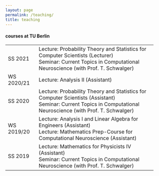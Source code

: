 ```yaml
---
layout: page
permalink: /teaching/
title: teaching
---
```

<h4>courses at TU Berlin</h4>

<table class="tg">
  <tr>
    <td style="width:80px"> SS 2021  </td>
    <td style="width:350px">Lecture: Probability Theory and Statistics for Computer Scientists (Lecturer)
    <br>Seminar: Current Topics in Computational Neuroscience (with Prof. T. Schwalger)</td>
  </tr>
  
  <tr>
    <td> WS 2020/21  </td>
    <td>Lecture: Analysis II (Assistant)</td>
  </tr>
  
  <tr>
    <td> SS 2020  </td>
    <td>Lecture: Probability Theory and Statistics for Computer Scientists (Assistant)<br>
        Seminar: Current Topics in Computational Neuroscience (with Prof. T. Schwalger)</td>
  </tr>
  
  <tr>
    <td> WS 2019/20  </td>
    <td>Lecture: Analysis I and Linear Algebra for Engineers (Assistant)
    <br>Lecture: Mathematics Prep-Course for Computational Neuroscience (Assistant)</td>
  </tr>
  
  <tr>
    <td> SS 2019  </td>
    <td>Lecture: Mathematics for Physicists IV (Assistant)
    <br>Seminar: Current Topics in Computational Neuroscience (with Prof. T. Schwalger)</td>
  </tr>
  
</table>
